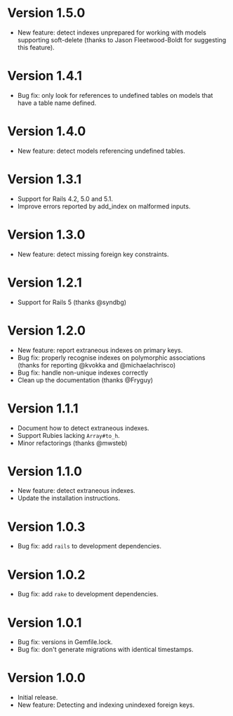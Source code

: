 # Version 1.5.0

* New feature: detect indexes unprepared for working with models supporting
  soft-delete (thanks to Jason Fleetwood-Boldt for suggesting this feature).

# Version 1.4.1

* Bug fix: only look for references to undefined tables on models that have a
  table name defined.

# Version 1.4.0

* New feature: detect models referencing undefined tables.

# Version 1.3.1

* Support for Rails 4.2, 5.0 and 5.1.
* Improve errors reported by add_index on malformed inputs.

# Version 1.3.0

* New feature: detect missing foreign key constraints.

# Version 1.2.1

* Support for Rails 5 (thanks @syndbg)

# Version 1.2.0

* New feature: report extraneous indexes on primary keys.
* Bug fix: properly recognise indexes on polymorphic associations (thanks for
  reporting @kvokka and @michaelachrisco)
* Bug fix: handle non-unique indexes correctly
* Clean up the documentation (thanks @Fryguy)

# Version 1.1.1

* Document how to detect extraneous indexes.
* Support Rubies lacking `Array#to_h`.
* Minor refactorings (thanks @mwsteb)

# Version 1.1.0

* New feature: detect extraneous indexes.
* Update the installation instructions.

# Version 1.0.3

* Bug fix: add `rails` to development dependencies.

# Version 1.0.2

* Bug fix: add `rake` to development dependencies.

# Version 1.0.1

* Bug fix: versions in Gemfile.lock.
* Bug fix: don't generate migrations with identical timestamps.

# Version 1.0.0

* Initial release.
* New feature: Detecting and indexing unindexed foreign keys.
